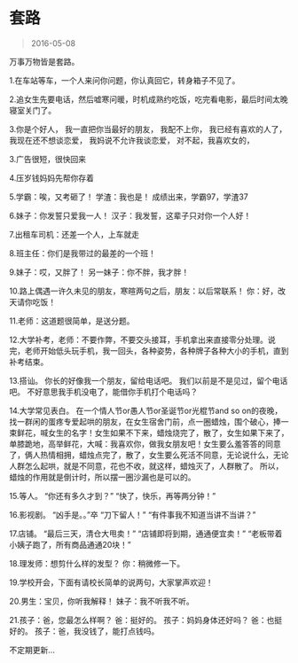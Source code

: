 # 套路

> 2016-05-08

万事万物皆是套路。

1.在车站等车，一个人来问你问题，你认真回它，转身箱子不见了。

2.追女生先要电话，然后嘘寒问暖，时机成熟约吃饭，吃完看电影，最后时间太晚寝室关门了。

3.你是个好人，
我一直把你当最好的朋友，
我配不上你，
我已经有喜欢的人了，
我现在还不想谈恋爱，
我妈说不允许我谈恋爱，
对不起，我喜欢女的，

3.广告很短，很快回来

4.压岁钱妈妈先帮你存着

5.学霸：唉，又考砸了！
学渣：我也是！
成绩出来，学霸97，学渣37

6.妹子：你发誓只爱我一人！
汉子：我发誓，这辈子只对你一个人好！

7.出租车司机：还差一个人，上车就走

8.班主任：你们是我带过的最差的一个班！

9.妹子：哎，又胖了！
另一妹子：你不胖，我才胖！

10.路上偶遇一许久未见的朋友，寒暄两句之后，朋友：以后常联系！
你：好，改天请你吃饭！

11.老师：这道题很简单，是送分题。

12.大学补考，老师：不要作弊，不要交头接耳，手机拿出来直接零分处理。说完，老师开始低头玩手机，我一回头，各种姿势，各种牌子各种大小的手机，直到补考结束。

13.搭讪。
你长的好像我一个朋友，留给电话吧。
我们以前是不是见过，留个电话吧。
不好意思我手机没电了，能借你手机打个电话吗？

14.大学常见表白。
在一个情人节or愚人节or圣诞节or光棍节and so on的夜晚，找一群闲的蛋疼专爱起哄的朋友，在女生宿舍门前，点一圈蜡烛，围个破心，捧一束鲜花，喊女生的名字！女生如果不下来，蜡烛烧完了，散了，女生如果下来了，单膝跪地，高举鲜花，大喊：我喜欢你，做我女朋友吧！女生要么羞答答的同意了，俩人热情相拥，蜡烛点完了，散了，女生要么死活不同意，无论说什么，无论人群怎么起哄，就是不同意，花也不收，就这样，蜡烛灭了，人群散了。 所以，蜡烛的作用就是倒计时，所以摆一圈沙漏也是可以的。

15.等人。
“你还有多久才到？”
“快了，快乐，再等两分钟！”

16.影视剧。
“凶手是。。”卒
“刀下留人！”
“有件事我不知道当讲不当讲？”

17.店铺。
“最后三天，清仓大甩卖！”
“店铺即将到期，通通便宜卖！”
“老板带着小姨子跑了，所有商品通通20块！”

18.理发师：想剪什么样的发型？
你：稍微修一下。

19.学校开会，下面有请校长简单的说两句，大家掌声欢迎！

20.男生：宝贝，你听我解释！
妹子：我不听我不听。

21.孩子：爸，您最怎么样啊？
爸：挺好的。
孩子：妈妈身体还好吗？
爸：也挺好的。
孩子：爸，我没钱了，能打点钱吗。

不定期更新...